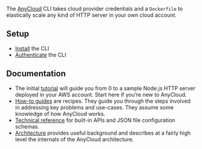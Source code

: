 The [AnyCloud](https://anycloudapp.com) CLI takes cloud provider credentials and a `Dockerfile` to elastically scale any kind of HTTP server in your own cloud account.

## Setup

* [Install](install.md) the CLI
* [Authenticate](authenticate.md) the CLI

## Documentation

* The initial [tutorial](tutorials/aws-node.md) will guide you from 0 to a sample Node.js HTTP server deployed in your AWS account. Start here if you’re new to AnyCloud.
* [How-to guides](how-to/README.md) are recipes. They guide you through the steps involved in addressing key problems and use-cases. They assume some knowledge of how AnyCloud works.
* [Technical reference](reference/README.md) for built-in APIs and JSON file configuration schemas.
* [Architecture](topics/architecture.md) provides useful background and describes at a fairly high level the internals of the AnyCloud architecture.